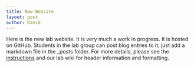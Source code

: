 ```yaml
---
title: New Website
layout: post
author: David
---
```

Here is the new lab website.  It is very much a work in progress.  It is hosted on GitHub.  Students in the lab group can post blog entries to it; just add a markdown file in the _posts folder.  For more details, please see the [instructions](https://jekyllrb.com/docs/step-by-step/08-blogging/) and our lab wiki for header information and formatting.

